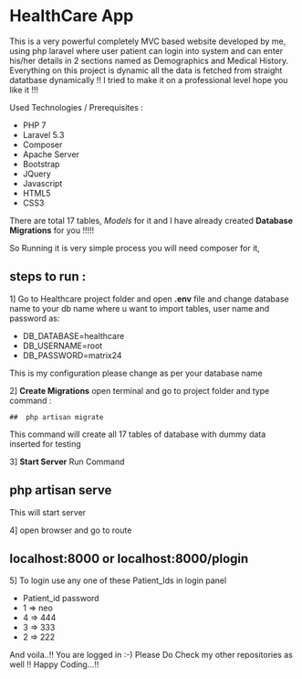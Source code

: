 
 # **HealthCare App**
 
 This is a very powerful completely MVC based website developed by me,
 using php laravel where user patient can login into system and can enter his/her details in
 2 sections named as Demographics and Medical History. Everything on this project is dynamic all the data is fetched from straight datatbase dynamically !!
 I tried to make it on a professional level hope you like it !!!
 
 Used Technologies / Prerequisites :
 - PHP 7
 - Laravel 5.3
 - Composer
 - Apache Server
 - Bootstrap
 - JQuery
 - Javascript
 - HTML5
 - CSS3

There are total 17 tables, *Models* for it and I have already created **Database Migrations** for you !!!!!

So Running it is very simple process you will need composer for it,
## steps to run :
  1] Go to Healthcare project folder and open **.env** file and change database name to your db name where u want to import tables, user name and password as:
 - DB_DATABASE=healthcare
 - DB_USERNAME=root
 - DB_PASSWORD=matrix24
 
This is my configuration please change as per your database name
  
  2] **Create Migrations** open terminal and go to project folder and type command :
  
    ##  php artisan migrate 
  
   This command will create all 17 tables of database with dummy data inserted for testing

  3] **Start Server** Run Command
  
  ## **php artisan serve** 
  This will start server
  
  4] open browser and go to route
  ## **localhost:8000**   or **localhost:8000/plogin**
 
 5] To  login use any one of these Patient_Ids in login panel
 - Patient_id          password
 -    1           =>            neo
 -    4           =>            444
 -    3           =>            333
 -    2           =>            222
 
And voila..!! You are logged in :-)
Please Do Check my other repositories as well !!
Happy Coding...!!

